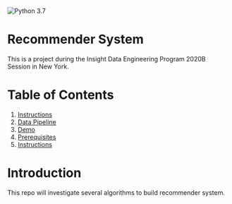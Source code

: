 ![Python 3.7](https://img.shields.io/badge/python-v3.7-blue)

# Recommender System
This is a project during the Insight Data Engineering Program 2020B Session in New York.

# Table of Contents
1. [Instructions](README.md#Instructions)
2. [Data Pipeline](README.md#Data-Pipeline)
3. [Demo](README.md#Demo)
4. [Prerequisites](README.md#Prerequisites)
5. [Instructions](README.md#Instructions)

# Introduction
This repo will investigate several algorithms to build recommender system.